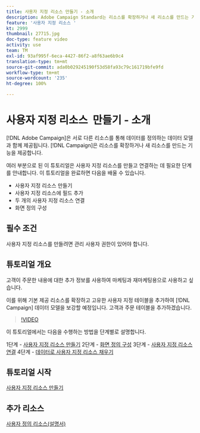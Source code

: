 ```yaml
---
title: 사용자 지정 리소스 만들기 - 소개
description: Adobe Campaign Standard는 리소스를 확장하거나 새 리소스를 만드는 기능을 제공합니다. 여러 부분으로 된 이 튜토리얼은 사용자 지정 리소스를 만들고 연결하는 데 필요한 단계를 안내합니다.
feature: '사용자 지정 리소스 '
kt: 2999
thumbnail: 27715.jpg
doc-type: feature video
activity: use
team: TM
exl-id: 93af995f-6eca-4427-86f2-a8f63ae6b9c4
translation-type: tm+mt
source-git-commit: ada0b029245190f53d58fa93c79c161719bfe9fd
workflow-type: tm+mt
source-wordcount: '235'
ht-degree: 100%

---
```


# 사용자 지정 리소스 &#x200B; 만들기 - 소개

[!DNL Adobe Campaign]은 서로 다른 리소스를 통해 데이터를 정의하는 데이터 모델과 함께 제공됩니다. [!DNL Campaign]은 리소스를 확장하거나 새 리소스를 만드는 기능을 제공합니다.

여러 부분으로 된 이 튜토리얼은 사용자 지정 리소스를 만들고 연결하는 데 필요한 단계를 안내합니다. 이 튜토리얼을 완료하면 다음을 배울 수 있습니다.

* 사용자 지정 리소스 만들기
* 사용자 지정 리소스에 필드 추가
* 두 개의 사용자 지정 리소스 연결
* 화면 정의 구성

## 필수 조건

사용자 지정 리소스를 만들려면 관리 사용자 권한이 있어야 합니다.

## 튜토리얼 개요

고객이 주문한 내용에 대한 추가 정보를 사용하여 마케팅과 재마케팅용으로 사용하고 싶습니다.

이를 위해 기본 제공 리소스를 확장하고 고유한 사용자 지정 테이블을 추가하여 [!DNL Campaign] 데이터 모델을 보강할 예정입니다. 고객과 주문 테이블을 추가하겠습니다.

>[!VIDEO](https://video.tv.adobe.com/v/27715?quality=9)

이 튜토리얼에서는 다음을 수행하는 방법을 단계별로 설명합니다.

1단계 - [사용자 지정 리소스 만들기](./creating-a-custom-resource.md)
2단계 - [화면 정의 구성](./configuring-a-screen-definition-for-a-custom-resource.md)
3단계 - [사용자 지정 리소스 연결](./linking-custom-resources.md)
4단계 - [데이터로 사용자 지정 리소스 채우기](./populate-custom-resources-with-data.md)

## 튜토리얼 시작

[사용자 지정 리소스 만들기](./creating-a-custom-resource.md)

## 추가 리소스

[사용자 정의 리소스(설명서)](https://experienceleague.adobe.com/docs/campaign-standard/using/working-with-apis/global-concepts/custom-resources.html?lang=ko)
